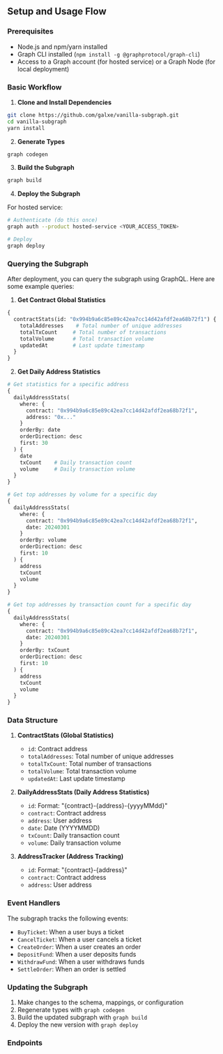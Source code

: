 ## Setup and Usage Flow

### Prerequisites

- Node.js and npm/yarn installed
- Graph CLI installed (`npm install -g @graphprotocol/graph-cli`)
- Access to a Graph account (for hosted service) or a Graph Node (for local deployment)

### Basic Workflow

1. **Clone and Install Dependencies**

```bash
git clone https://github.com/galxe/vanilla-subgraph.git
cd vanilla-subgraph
yarn install
```

2. **Generate Types**

```bash
graph codegen
```

3. **Build the Subgraph**

```bash
graph build
```

4. **Deploy the Subgraph**

For hosted service:
```bash
# Authenticate (do this once)
graph auth --product hosted-service <YOUR_ACCESS_TOKEN>

# Deploy
graph deploy 
```

### Querying the Subgraph

After deployment, you can query the subgraph using GraphQL. Here are some example queries:

1. **Get Contract Global Statistics**
```graphql
{
  contractStats(id: "0x994b9a6c85e89c42ea7cc14d42afdf2ea68b72f1") {
    totalAddresses    # Total number of unique addresses
    totalTxCount     # Total number of transactions
    totalVolume      # Total transaction volume
    updatedAt        # Last update timestamp
  }
}
```

2. **Get Daily Address Statistics**
```graphql
# Get statistics for a specific address
{
  dailyAddressStats(
    where: { 
      contract: "0x994b9a6c85e89c42ea7cc14d42afdf2ea68b72f1",
      address: "0x..."
    }
    orderBy: date
    orderDirection: desc
    first: 30
  ) {
    date
    txCount    # Daily transaction count
    volume     # Daily transaction volume
  }
}

# Get top addresses by volume for a specific day
{
  dailyAddressStats(
    where: { 
      contract: "0x994b9a6c85e89c42ea7cc14d42afdf2ea68b72f1",
      date: 20240301
    }
    orderBy: volume
    orderDirection: desc
    first: 10
  ) {
    address
    txCount
    volume
  }
}

# Get top addresses by transaction count for a specific day
{
  dailyAddressStats(
    where: { 
      contract: "0x994b9a6c85e89c42ea7cc14d42afdf2ea68b72f1",
      date: 20240301
    }
    orderBy: txCount
    orderDirection: desc
    first: 10
  ) {
    address
    txCount
    volume
  }
}
```

### Data Structure

1. **ContractStats (Global Statistics)**
   - `id`: Contract address
   - `totalAddresses`: Total number of unique addresses
   - `totalTxCount`: Total number of transactions
   - `totalVolume`: Total transaction volume
   - `updatedAt`: Last update timestamp

2. **DailyAddressStats (Daily Address Statistics)**
   - `id`: Format: "{contract}-{address}-{yyyyMMdd}"
   - `contract`: Contract address
   - `address`: User address
   - `date`: Date (YYYYMMDD)
   - `txCount`: Daily transaction count
   - `volume`: Daily transaction volume

3. **AddressTracker (Address Tracking)**
   - `id`: Format: "{contract}-{address}"
   - `contract`: Contract address
   - `address`: User address

### Event Handlers

The subgraph tracks the following events:
- `BuyTicket`: When a user buys a ticket
- `CancelTicket`: When a user cancels a ticket
- `CreateOrder`: When a user creates an order
- `DepositFund`: When a user deposits funds
- `WithdrawFund`: When a user withdraws funds
- `SettleOrder`: When an order is settled

### Updating the Subgraph

1. Make changes to the schema, mappings, or configuration
2. Regenerate types with `graph codegen`
3. Build the updated subgraph with `graph build`
4. Deploy the new version with `graph deploy`

### Endpoints
